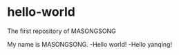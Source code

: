 # hello-world
The first repository of MASONGSONG

My name is MASONGSONG.
-Hello world!
-Hello yanqing!
